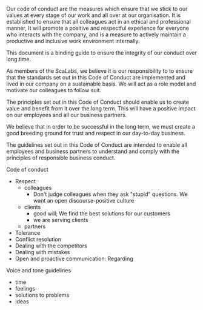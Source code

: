 Our code of conduct are the measures which ensure that we stick to our values
at every stage of our work and all over at our organisation.
It is established to ensure that all colleagues act in an ethical and professional manner,
It will promote a positive and respectful experience for everyone who interacts with the
company, and is a measure to actively maintain a productive and inclusive work environment internally.

This document is a binding guide to ensure the integrity of our conduct over long time.

As members of the ScaLabs, we believe it is our responsibility to
to ensure that the standards set out in this Code of Conduct are implemented and lived in our company on a sustainable basis.
We will act as a role model and motivate our colleagues to follow suit.

The principles set out in this Code of Conduct should enable us to
create value and benefit from it over the long term. This will have a positive impact on our employees and all our business partners.

We believe that in order to be successful in the long term, we must create a good breeding ground for trust and respect in our day-to-day business.

The guidelines set out in this Code of Conduct are intended to enable all employees and business partners to understand and comply with the principles of responsible business conduct.


Code of conduct


- Respect
  - colleagues
    - Don't judge colleagues when they ask "stupid" questions. We want an open discourse-positive culture
  - clients
    - good will; We find the best solutions for our customers
    - we are serving clients
  - partners
- Tolerance
- Conflict resolution
- Dealing with the competitors
- Dealing with mistakes
- Open and proactive communication: Regarding

Voice and tone guidelines
- time
- feelings
- solutions to problems
- ideas
